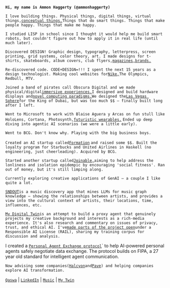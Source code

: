 __`Hi, my name is Ammon Haggerty (@ammonhaggerty)`__

`I love building things. Physical things, digital things, virtual things,`[`conceptual things.`](https://qaswa.com/sixth-sense)`Things that do smart things. Things that make people happy. Things that make me happy.`

`I studied LISP in school since I thought it would help me build smart robots, but couldn't figure out how to apply it in real life (until much later).`

`Discovered DESIGN! Graphic design, typography, letterpress, screen printing, grid systems, color theory, art. I made designs for t-shirts, skateboards, album covers, club flyers,`[`magazines,`](https://qaswa.com/rhythmos-issue-2)[`brands.`](https://qaswa.com/37signals)

`Re-discovered code. CODE+DESIGN=!!! I spent the next 15 years as a design technologist. Making cool websites for`[`Nike,`](https://qaswa.com/nike-skateboarding-v3)`The Olympics, Redbull, MTV.`

`Joined a band of pirates call Obscura Digital and we made physical/digital`[`immersive experiences.`](https://qaswa.com/facebook-ar)`I designed and build hardware displays and`[`novel computing paradigms.`](https://qaswa.com/bluescape)`We designed the`[`Las Vegas Sphere`](https://www.thesphere.com/)`for the King of Dubai, but was too much $$ — finally built long after I left.` 

`Went to Microsoft to work with Blaise Aguera y Arcas on fun stull like HoloLens, Cortana, Photosynth,`[`futuristic wearables.`](https://qaswa.com/serendipity-watch) `Ended up deep diving into agentic AI scenarios (we were a little early).`

`Went to BCG. Don't know why. Playing with the big business boys.`

`Created an AI startup called`[`Formation`](https://qaswa.com/formation) `and raised some $$. Built the loyalty program for Starbucks and United Airlines in Haskell (no engineering, just cheerleading). Acquired by BCG.`

`Started another startup called`[`Joinable,`](https://joinable.us)`aiming to help address the lonliness and isolation epidempic by encouraging 'social fitness'. Ran out of money, but it's still limping along.`

`Currently exploring creative applications of GenAI — a couple I like quite a lot.`

[`SNDOUT`](https://sndout.com)`is a music discovery app that mines LLMs for music graph knowledge — showing the relationships between artists, and provides a view into the cultural context of artists, their locations, time, influences, etc.`

[`My Digital Twin`](https://qaswa.com/twin)`is an attempt to build a proxy agent that genuinely projects my creative background and interests as a rich-media experience. It's also research and commentary on issues of privacy, trust, and ethical AI. I've`[`made parts of the project open`](https://github.com/ammonhaggerty/my-digital-twin)`under a Responsible AI License (RAIL), sharing my training corpus for discussion and analysis.`

I created a [`Personal Agent Exchange protocol`](https://github.com/ammonhaggerty/PAEX)` to help AI-powered personal agents safely negotiate data exchange. The protocol builds on FIPA, a 27 year old standard for intelligent agent communication.  

`Now advising some companies(`[`Halcyon`](https://halcyon.eco)`and`[`Pave`](https://pave.team)`) and helping companies explore AI transformation.`

[`Qaswa`](https://qaswa.com/) | [`LinkedIn`](https://www.linkedin.com/in/ammon/) | [`Music`](https://qaswa.com/music) | [`My Twin`](https://qaswa.com/twin)


<!---
ammonhaggerty/ammonhaggerty is a ✨ special ✨ repository because its `README.md` (this file) appears on your GitHub profile.
You can click the Preview link to take a look at your changes.
--->
